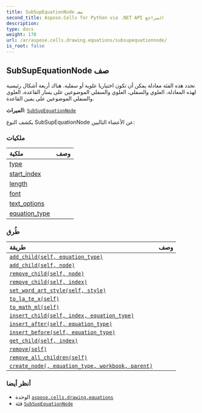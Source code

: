 ```yaml
---
title: SubSupEquationNode صف
second_title: Aspose.Cells for Python via .NET API المراجع
description:
type: docs
weight: 170
url: /ar/aspose.cells.drawing.equations/subsupequationnode/
is_root: false
---
```

##  SubSupEquationNode صف
تحدد هذه الفئة معادلة يمكن أن تكون اختياريا علوية أو سفلية.
هناك أربعة أشكال رئيسية لهذه المعادلة، العلوي والسفلي، العلوي والسفلي الموضوعين على يسار القاعدة، العلوي والسفلي الموضوعين على يمين القاعدة.



**الميراث:** [`SubSupEquationNode`](/cells/python-net/ar/aspose.cells.drawing.equations/subsupequationnode)



يكشف النوع SubSupEquationNode عن الأعضاء التاليين:

###  ملكيات
| ملكية| وصف|
| :- | :- |
| [type](/cells/python-net/ar/aspose.cells.drawing.equations/subsupequationnode/type) |  |
| [start_index](/cells/python-net/ar/aspose.cells.drawing.equations/subsupequationnode/start_index) |  |
| [length](/cells/python-net/ar/aspose.cells.drawing.equations/subsupequationnode/length) |  |
| [font](/cells/python-net/ar/aspose.cells.drawing.equations/subsupequationnode/font) |  |
| [text_options](/cells/python-net/ar/aspose.cells.drawing.equations/subsupequationnode/text_options) |  |
| [equation_type](/cells/python-net/ar/aspose.cells.drawing.equations/subsupequationnode/equation_type) |  |


###  طُرق
| طريقة| وصف|
| :- | :- |
| [`add_child(self, equation_type)`](/cells/python-net/ar/aspose.cells.drawing.equations/subsupequationnode/add_child/#aspose.cells.drawing.equations.equationnodetype) |  |
| [`add_child(self, node)`](/cells/python-net/ar/aspose.cells.drawing.equations/subsupequationnode/add_child/#equationnode) |  |
| [`remove_child(self, node)`](/cells/python-net/ar/aspose.cells.drawing.equations/subsupequationnode/remove_child/#equationnode) |  |
| [`remove_child(self, index)`](/cells/python-net/ar/aspose.cells.drawing.equations/subsupequationnode/remove_child/#int) |  |
| [`set_word_art_style(self, style)`](/cells/python-net/ar/aspose.cells.drawing.equations/subsupequationnode/set_word_art_style/#aspose.cells.drawing.presetwordartstyle) |  |
| [`to_la_te_x(self)`](/cells/python-net/ar/aspose.cells.drawing.equations/subsupequationnode/to_la_te_x/#) |  |
| [`to_math_ml(self)`](/cells/python-net/ar/aspose.cells.drawing.equations/subsupequationnode/to_math_ml/#) |  |
| [`insert_child(self, index, equation_type)`](/cells/python-net/ar/aspose.cells.drawing.equations/subsupequationnode/insert_child/#int-aspose.cells.drawing.equations.equationnodetype) |  |
| [`insert_after(self, equation_type)`](/cells/python-net/ar/aspose.cells.drawing.equations/subsupequationnode/insert_after/#aspose.cells.drawing.equations.equationnodetype) |  |
| [`insert_before(self, equation_type)`](/cells/python-net/ar/aspose.cells.drawing.equations/subsupequationnode/insert_before/#aspose.cells.drawing.equations.equationnodetype) |  |
| [`get_child(self, index)`](/cells/python-net/ar/aspose.cells.drawing.equations/subsupequationnode/get_child/#int) |  |
| [`remove(self)`](/cells/python-net/ar/aspose.cells.drawing.equations/subsupequationnode/remove/#) |  |
| [`remove_all_children(self)`](/cells/python-net/ar/aspose.cells.drawing.equations/subsupequationnode/remove_all_children/#) |  |
| [`create_node(, equation_type, workbook, parent)`](/cells/python-net/ar/aspose.cells.drawing.equations/subsupequationnode/create_node/#aspose.cells.drawing.equations.equationnodetype-aspose.cells.workbook-equationnode) |  |



###  أنظر أيضا
* الوحدة [`aspose.cells.drawing.equations`](..)
* فئة [`SubSupEquationNode`](/cells/python-net/ar/aspose.cells.drawing.equations/subsupequationnode)
